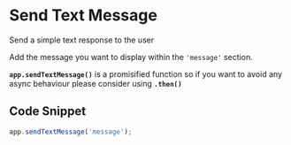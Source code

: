 # Send Text Message

Send a simple text response to the user

Add the message you want to display within the `'message'` section.

**`app.sendTextMessage()`** is a promisified function so if you want to avoid any async behaviour please consider using **`.then()`**

## Code Snippet

```js
app.sendTextMessage('message');
```
